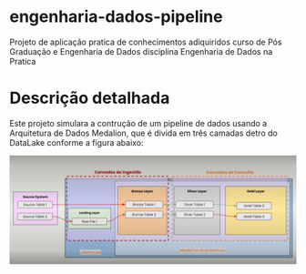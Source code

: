# engenharia-dados-pipeline
Projeto de aplicação pratica de conhecimentos adiquiridos curso de Pós Graduação e Engenharia de Dados disciplina Engenharia de Dados na Pratica 

# Descrição detalhada 
Este projeto simulara a contrução de um pipeline de dados usando a Arquitetura de Dados Medalion, que é divida em três camadas detro do DataLake conforme a figura abaixo:

![alt text](image.png)